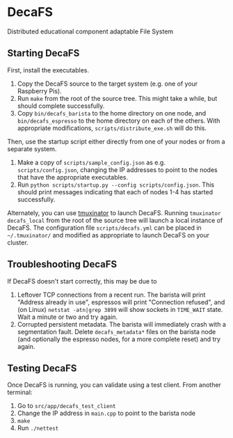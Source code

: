 DecaFS
=================
Distributed educational component adaptable File System

Starting DecaFS
---------------
First, install the executables.

 1. Copy the DecaFS source to the target system (e.g. one of your Raspberry Pis).
 2. Run `make` from the root of the source tree. This might take a while, but should complete successfully.
 3. Copy `bin/decafs_barista` to the home directory on one node, and `bin/decafs_espresso` to the home directory on each of the others. With appropriate modifications, `scripts/distribute_exe.sh` will do this.

Then, use the startup script either directly from one of your nodes or from a separate system.

 1. Make a copy of `scripts/sample_config.json` as e.g. `scripts/config.json`, changing the IP addresses to point to the nodes that have the appropriate executables.
 2. Run `python scripts/startup.py --config scripts/config.json`. This should print messages indicating that each of nodes 1-4 has started successfully.
 
Alternately, you can use [tmuxinator](https://github.com/tmuxinator/tmuxinator) to launch DecaFS. Running `tmuxinator decafs_local` from the root of the source tree will launch a local instance of DecaFS. The configuration file `scripts/decafs.yml` can be placed in `~/.tmuxinator/` and modified as appropriate to launch DecaFS on your cluster.

Troubleshooting DecaFS
----------------------
If DecaFS doesn't start correctly, this may be due to

 1. Leftover TCP connections from a recent run. The barista will print "Address already in use", espressos will print "Connection refused", and (on Linux) `netstat -atn|grep 3899` will show sockets in `TIME_WAIT` state. Wait a minute or two and try again.
 2. Corrupted persistent metadata. The barista will immediately crash with a segmentation fault. Delete `decafs_metadata*` files on the barista node (and optionally the espresso nodes, for a more complete reset) and try again.

Testing DecaFS
--------------
Once DecaFS is running, you can validate using a test client. From another terminal:

 1. Go to `src/app/decafs_test_client`
 2. Change the IP address in `main.cpp` to point to the barista node
 3. `make`
 4. Run `./nettest`
